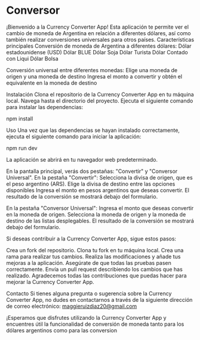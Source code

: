 # Conversor
¡Bienvenido a la Currency Converter App! Esta aplicación te permite ver el cambio de moneda de Argentina en relación a diferentes dólares, así como también realizar conversiones universales para otros países.
Características principales
Conversión de moneda de Argentina a diferentes dólares:
Dólar estadounidense (USD)
Dólar BLUE 
Dólar Soja 
Dólar Turista 
Dólar Contado con Liqui
Dólar Bolsa 


Conversión universal entre diferentes monedas:
Elige una moneda de origen y una moneda de destino
Ingresa el monto a convertir y obtén el equivalente en la moneda de destino


Instalación
Clona el repositorio de la Currency Converter App en tu máquina local.
Navega hasta el directorio del proyecto.
Ejecuta el siguiente comando para instalar las dependencias:

npm install


Uso
Una vez que las dependencias se hayan instalado correctamente, ejecuta el siguiente comando para iniciar la aplicación:

npm run dev

La aplicación se abrirá en tu navegador web predeterminado.

En la pantalla principal, verás dos pestañas: "Convertir" y "Conversor Universal".
En la pestaña "Convertir":
Selecciona la divisa de origen, que es el peso argentino (ARS).
Elige la divisa de destino entre las opciones disponibles
Ingresa el monto en pesos argentinos que deseas convertir.
El resultado de la conversión se mostrará debajo del formulario.

En la pestaña "Conversor Universal":
Ingresa el monto que deseas convertir en la moneda de origen.
Selecciona la moneda de origen y la moneda de destino de las listas desplegables.
El resultado de la conversión se mostrará debajo del formulario.

Si deseas contribuir a la Currency Converter App, sigue estos pasos:

Crea un fork del repositorio.
Clona tu fork en tu máquina local.
Crea una rama para realizar tus cambios.
Realiza las modificaciones y añade tus mejoras a la aplicación.
Asegúrate de que todas las pruebas pasen correctamente.
Envía un pull request describiendo los cambios que has realizado.
Agradecemos todas las contribuciones que puedas hacer para mejorar la Currency Converter App.


Contacto
Si tienes alguna pregunta o sugerencia sobre la Currency Converter App, no dudes en contactarnos a través de la siguiente dirección de correo electrónico: maggieruizdiaz20@gmail.com

¡Esperamos que disfrutes utilizando la Currency Converter App y encuentres útil la funcionalidad de conversión de moneda tanto para los dólares argentinos como para las conversion
